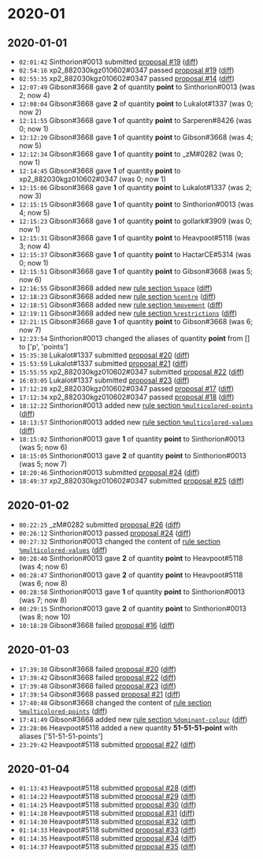 # 2020-01

## 2020-01-01

* `02:01:42` Sinthorion#0013 submitted [proposal #19](../proposals.md#19) ([diff](https://github.com/Quonauts/Quonauts-6/commit/dfece6ce74878748464524544d326d0ad2603d75))
* `02:54:16` xp2_882030kgz010602#0347 passed [proposal #19](../proposals.md#19) ([diff](https://github.com/Quonauts/Quonauts-6/commit/46ec8c273f85179ba51169b92bbb910e0747f402))
* `02:55:35` xp2_882030kgz010602#0347 passed [proposal #14](../proposals.md#14) ([diff](https://github.com/Quonauts/Quonauts-6/commit/f71a6349da261979337aa0505d2b5310b1c35f0e))
* `12:07:49` Gibson#3668 gave **2** of quantity **point** to Sinthorion#0013 (was 2; now 4)
* `12:08:04` Gibson#3668 gave **2** of quantity **point** to Lukalot#1337 (was 0; now 2)
* `12:11:55` Gibson#3668 gave **1** of quantity **point** to Sarperen#8426 (was 0; now 1)
* `12:12:20` Gibson#3668 gave **1** of quantity **point** to Gibson#3668 (was 4; now 5)
* `12:12:34` Gibson#3668 gave **1** of quantity **point** to _zM#0282 (was 0; now 1)
* `12:14:45` Gibson#3668 gave **1** of quantity **point** to xp2_882030kgz010602#0347 (was 0; now 1)
* `12:15:06` Gibson#3668 gave **1** of quantity **point** to Lukalot#1337 (was 2; now 3)
* `12:15:15` Gibson#3668 gave **1** of quantity **point** to Sinthorion#0013 (was 4; now 5)
* `12:15:23` Gibson#3668 gave **1** of quantity **point** to gollark#3909 (was 0; now 1)
* `12:15:31` Gibson#3668 gave **1** of quantity **point** to Heavpoot#5118 (was 3; now 4)
* `12:15:37` Gibson#3668 gave **1** of quantity **point** to HactarCE#5314 (was 0; now 1)
* `12:15:51` Gibson#3668 gave **1** of quantity **point** to Gibson#3668 (was 5; now 6)
* `12:16:55` Gibson#3668 added new [rule section `%space`](../rules.md#space) ([diff](https://github.com/Quonauts/Quonauts-6/commit/e47b6f7a54d0ffd168bbca9320c65f71eae5cad7))
* `12:18:23` Gibson#3668 added new [rule section `%centre`](../rules.md#centre) ([diff](https://github.com/Quonauts/Quonauts-6/commit/e6472fcd1e2d7d89a6ef892cf2ae3421c127ef91))
* `12:18:51` Gibson#3668 added new [rule section `%movement`](../rules.md#movement) ([diff](https://github.com/Quonauts/Quonauts-6/commit/ebc2f83e561caad00f86cdf60f4347a34590d519))
* `12:19:11` Gibson#3668 added new [rule section `%restrictions`](../rules.md#restrictions) ([diff](https://github.com/Quonauts/Quonauts-6/commit/0b4cff5afc7a818935c97b6cd00415301f3f34da))
* `12:21:15` Gibson#3668 gave **1** of quantity **point** to Gibson#3668 (was 6; now 7)
* `12:23:54` Sinthorion#0013 changed the aliases of quantity **point** from [] to ['p', 'points']
* `15:35:30` Lukalot#1337 submitted [proposal #20](../proposals.md#20) ([diff](https://github.com/Quonauts/Quonauts-6/commit/6d70d3ada2c7f4979cae79bc21b116d8e9c8a252))
* `15:53:59` Lukalot#1337 submitted [proposal #21](../proposals.md#21) ([diff](https://github.com/Quonauts/Quonauts-6/commit/9b79b2c03ab644e3343b022cd348aabfde07989c))
* `15:55:55` xp2_882030kgz010602#0347 submitted [proposal #22](../proposals.md#22) ([diff](https://github.com/Quonauts/Quonauts-6/commit/f6bc16e9d1313fa02f3e65d7e27a16150e14441f))
* `16:03:05` Lukalot#1337 submitted [proposal #23](../proposals.md#23) ([diff](https://github.com/Quonauts/Quonauts-6/commit/d2809eeef06a5f89f7abfde113abf7831ae0c3e3))
* `17:12:28` xp2_882030kgz010602#0347 passed [proposal #17](../proposals.md#17) ([diff](https://github.com/Quonauts/Quonauts-6/commit/d610e642bc45198ca1bca3156ade5c2182e9350a))
* `17:12:34` xp2_882030kgz010602#0347 passed [proposal #18](../proposals.md#18) ([diff](https://github.com/Quonauts/Quonauts-6/commit/1ab61538af3fac7ac384b21e9d922e766ce1e021))
* `18:12:22` Sinthorion#0013 added new [rule section `%multicolored-points`](../rules.md#multicolored-points) ([diff](https://github.com/Quonauts/Quonauts-6/commit/83740ebc2dbbfa4b70ae3d5531b76975740c4b3c))
* `18:13:57` Sinthorion#0013 added new [rule section `%multicolored-values`](../rules.md#multicolored-values) ([diff](https://github.com/Quonauts/Quonauts-6/commit/1f7b6ca024b208e0677df4869d4c412f7359248f))
* `18:15:02` Sinthorion#0013 gave **1** of quantity **point** to Sinthorion#0013 (was 5; now 6)
* `18:15:05` Sinthorion#0013 gave **2** of quantity **point** to Sinthorion#0013 (was 5; now 7)
* `18:20:46` Sinthorion#0013 submitted [proposal #24](../proposals.md#24) ([diff](https://github.com/Quonauts/Quonauts-6/commit/31a6649003c1d3d3e11d046bbd1640c6c33d100c))
* `18:49:37` xp2_882030kgz010602#0347 submitted [proposal #25](../proposals.md#25) ([diff](https://github.com/Quonauts/Quonauts-6/commit/4ed8040df32c1701fffee3c1a1e0de7aa9e43d33))

## 2020-01-02

* `00:22:25` _zM#0282 submitted [proposal #26](../proposals.md#26) ([diff](https://github.com/Quonauts/Quonauts-6/commit/37ea88cba3fd3d33faa0808cf9124afe927b9df0))
* `00:26:12` Sinthorion#0013 passed [proposal #24](../proposals.md#24) ([diff](https://github.com/Quonauts/Quonauts-6/commit/8f6f10136559c08797e2579bcaa0dbcf68ce28b4))
* `00:27:32` Sinthorion#0013 changed the content of [rule section `%multicolored-values`](../rules.md#multicolored-values) ([diff](https://github.com/Quonauts/Quonauts-6/commit/6bb6d8b4856cd1e809954eb033c0c952084a7f07))
* `00:28:40` Sinthorion#0013 gave **2** of quantity **point** to Heavpoot#5118 (was 4; now 6)
* `00:28:47` Sinthorion#0013 gave **2** of quantity **point** to Heavpoot#5118 (was 6; now 8)
* `00:28:58` Sinthorion#0013 gave **1** of quantity **point** to Sinthorion#0013 (was 7; now 8)
* `00:29:15` Sinthorion#0013 gave **2** of quantity **point** to Sinthorion#0013 (was 8; now 10)
* `10:18:28` Gibson#3668 failed [proposal #16](../proposals.md#16) ([diff](https://github.com/Quonauts/Quonauts-6/commit/eb34c648e323e78388131725cd57d495866f8c18))

## 2020-01-03

* `17:39:38` Gibson#3668 failed [proposal #20](../proposals.md#20) ([diff](https://github.com/Quonauts/Quonauts-6/commit/6acbafdf249206281c2088be8d10435bba85a8ad))
* `17:39:42` Gibson#3668 failed [proposal #22](../proposals.md#22) ([diff](https://github.com/Quonauts/Quonauts-6/commit/ca8bcbfa18e827e6cd75b37794e5af2008dfa1f0))
* `17:39:48` Gibson#3668 failed [proposal #23](../proposals.md#23) ([diff](https://github.com/Quonauts/Quonauts-6/commit/99cf68b952f7379068a4aadd88d1c5a282f9dee9))
* `17:39:54` Gibson#3668 passed [proposal #21](../proposals.md#21) ([diff](https://github.com/Quonauts/Quonauts-6/commit/be66ebe9272aec7ac6c6b6ac5ac0bb32cabb7095))
* `17:40:48` Gibson#3668 changed the content of [rule section `%multicolored-points`](../rules.md#multicolored-points) ([diff](https://github.com/Quonauts/Quonauts-6/commit/1ecf0edf516012b4d239388ad25335c1b2b44da7))
* `17:41:49` Gibson#3668 added new [rule section `%dominant-colour`](../rules.md#dominant-colour) ([diff](https://github.com/Quonauts/Quonauts-6/commit/6cdce22349ee8ee5b737832d8f68a55318f4587c))
* `23:28:06` Heavpoot#5118 added a new quantity **51-51-51-point** with aliases ['51-51-51-points']
* `23:29:42` Heavpoot#5118 submitted [proposal #27](../proposals.md#27) ([diff](https://github.com/Quonauts/Quonauts-6/commit/0ebce0a1b391beaaed0eb92abe29523538e7323f))

## 2020-01-04

* `01:13:43` Heavpoot#5118 submitted [proposal #28](../proposals.md#28) ([diff](https://github.com/Quonauts/Quonauts-6/commit/489625b98383d421b7ecd0ef8bb20c3d0a3984b3))
* `01:14:22` Heavpoot#5118 submitted [proposal #29](../proposals.md#29) ([diff](https://github.com/Quonauts/Quonauts-6/commit/28886a4e24eedc4b5610598ee21d3fae29423802))
* `01:14:25` Heavpoot#5118 submitted [proposal #30](../proposals.md#30) ([diff](https://github.com/Quonauts/Quonauts-6/commit/c1b645b9ea51ef80e413fbda7fcc5eb9d2da478c))
* `01:14:28` Heavpoot#5118 submitted [proposal #31](../proposals.md#31) ([diff](https://github.com/Quonauts/Quonauts-6/commit/3f918553974dd2608f82a2920a6e2f1d63dddcf2))
* `01:14:30` Heavpoot#5118 submitted [proposal #32](../proposals.md#32) ([diff](https://github.com/Quonauts/Quonauts-6/commit/761febc424ae42a52cd0b6d8879eff13dc2b947c))
* `01:14:33` Heavpoot#5118 submitted [proposal #33](../proposals.md#33) ([diff](https://github.com/Quonauts/Quonauts-6/commit/4bf24122acf9c0aebc16eab3fe53a8708962fc8a))
* `01:14:35` Heavpoot#5118 submitted [proposal #34](../proposals.md#34) ([diff](https://github.com/Quonauts/Quonauts-6/commit/6035497df7fed5bcb93461a3bc858be7001404e9))
* `01:14:37` Heavpoot#5118 submitted [proposal #35](../proposals.md#35) ([diff](https://github.com/Quonauts/Quonauts-6/commit/b70760fcbd46e7c23179e69d3c43a34caeb513d9))
